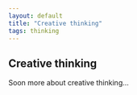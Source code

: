 ```yaml
---
layout: default
title: "Creative thinking"
tags: thinking
---
```


## Creative thinking


Soon more about creative thinking...


